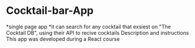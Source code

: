 # Cocktail-bar-App

*single page app
*it can search for any cocktail that exsiest on "The Cocktail DB",
using their API to recive cocktails Description and instructions 
This app was developed during a React course
